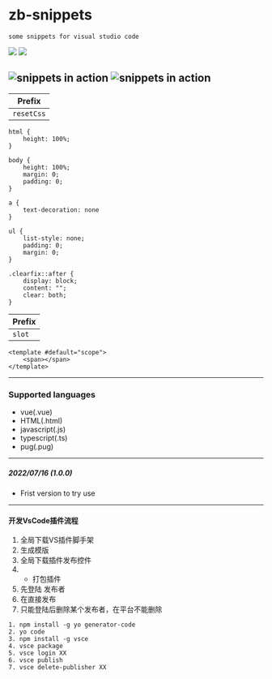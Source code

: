 # zb-snippets

```
some snippets for visual studio code
```

[![](https://vsmarketplacebadge.apphb.com/version/hollowtree.vue-snippets.svg)](https://marketplace.visualstudio.com/items?itemName=zhubo.zb-snippets)
[![](https://vsmarketplacebadge.apphb.com/installs/hollowtree.vue-snippets.svg)](https://marketplace.visualstudio.com/items?itemName=zhubo.zb-snippets)

![snippets in action](images/cssSnippet.gif)
![snippets in action](images/javascriptSnippet.gif)
--------------------------------------

| Prefix |
| ------ |
| `resetCss` |

```
html {
    height: 100%;
}

body {
    height: 100%;
    margin: 0;
    padding: 0;
}

a {
    text-decoration: none
}

ul {
    list-style: none;
    padding: 0;
    margin: 0;
}

.clearfix::after {
    display: block;
    content: "";
    clear: both;
}
```
| Prefix |
| ------ |
| `slot` |
```
<template #default="scope">
    <span></span>
</template>
```

--------------------------------------
### Supported languages
* vue(.vue)
* HTML(.html)
* javascript(.js)
* typescript(.ts)
* pug(.pug)

--------------------------------------
##### 2022/07/16 (1.0.0)
* Frist version to try use

--------------------------------------
#### 开发VsCode插件流程 ####
1. 全局下载VS插件脚手架
2. 生成模版
3. 全局下载插件发布控件
4. * 打包插件
5. 先登陆 发布者
6. 在直接发布
7. 只能登陆后删除某个发布者，在平台不能删除

```
1. npm install -g yo generator-code
2. yo code
3. npm install -g vsce
4. vsce package
5. vsce login XX
6. vsce publish
7. vsce delete-publisher XX
```
